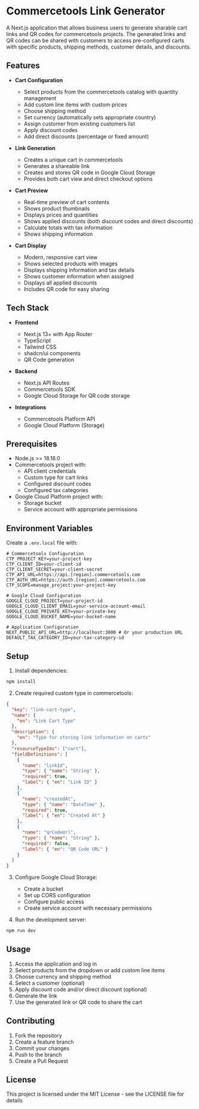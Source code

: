 # Commercetools Link Generator

A Next.js application that allows business users to generate sharable cart links and QR codes for commercetools projects. The generated links and QR codes can be shared with customers to access pre-configured carts with specific products, shipping methods, customer details, and discounts.

## Features

- **Cart Configuration**
  - Select products from the commercetools catalog with quantity management
  - Add custom line items with custom prices
  - Choose shipping method
  - Set currency (automatically sets appropriate country)
  - Assign customer from existing customers list
  - Apply discount codes
  - Add direct discounts (percentage or fixed amount)

- **Link Generation**
  - Creates a unique cart in commercetools
  - Generates a shareable link
  - Creates and stores QR code in Google Cloud Storage
  - Provides both cart view and direct checkout options

- **Cart Preview**
  - Real-time preview of cart contents
  - Shows product thumbnails
  - Displays prices and quantities
  - Shows applied discounts (both discount codes and direct discounts)
  - Calculate totals with tax information
  - Shows shipping information

- **Cart Display**
  - Modern, responsive cart view
  - Shows selected products with images
  - Displays shipping information and tax details
  - Shows customer information when assigned
  - Displays all applied discounts
  - Includes QR code for easy sharing

## Tech Stack

- **Frontend**
  - Next.js 13+ with App Router
  - TypeScript
  - Tailwind CSS
  - shadcn/ui components
  - QR Code generation

- **Backend**
  - Next.js API Routes
  - Commercetools SDK
  - Google Cloud Storage for QR code storage

- **Integrations**
  - Commercetools Platform API
  - Google Cloud Platform (Storage)

## Prerequisites

- Node.js >= 18.18.0
- Commercetools project with:
  - API client credentials
  - Custom type for cart links
  - Configured discount codes
  - Configured tax categories
- Google Cloud Platform project with:
  - Storage bucket
  - Service account with appropriate permissions

## Environment Variables

Create a `.env.local` file with:

```env
# Commercetools Configuration
CTP_PROJECT_KEY=your-project-key
CTP_CLIENT_ID=your-client-id
CTP_CLIENT_SECRET=your-client-secret
CTP_API_URL=https://api.[region].commercetools.com
CTP_AUTH_URL=https://auth.[region].commercetools.com
CTP_SCOPE=manage_project:your-project-key

# Google Cloud Configuration
GOOGLE_CLOUD_PROJECT=your-project-id
GOOGLE_CLOUD_CLIENT_EMAIL=your-service-account-email
GOOGLE_CLOUD_PRIVATE_KEY=your-private-key
GOOGLE_CLOUD_BUCKET_NAME=your-bucket-name

# Application Configuration
NEXT_PUBLIC_API_URL=http://localhost:3000 # Or your production URL
DEFAULT_TAX_CATEGORY_ID=your-tax-category-id
```

## Setup

1. Install dependencies:
```bash
npm install
```

2. Create required custom type in commercetools:
```json
{
  "key": "link-cart-type",
  "name": {
    "en": "Link Cart Type"
  },
  "description": {
    "en": "Type for storing link information on carts"
  },
  "resourceTypeIds": ["cart"],
  "fieldDefinitions": [
    {
      "name": "linkId",
      "type": { "name": "String" },
      "required": true,
      "label": { "en": "Link ID" }
    },
    {
      "name": "createdAt",
      "type": { "name": "DateTime" },
      "required": true,
      "label": { "en": "Created At" }
    },
    {
      "name": "qrCodeUrl",
      "type": { "name": "String" },
      "required": false,
      "label": { "en": "QR Code URL" }
    }
  ]
}
```

3. Configure Google Cloud Storage:
   - Create a bucket
   - Set up CORS configuration
   - Configure public access
   - Create service account with necessary permissions

4. Run the development server:
```bash
npm run dev
```

## Usage

1. Access the application and log in
2. Select products from the dropdown or add custom line items
3. Choose currency and shipping method
4. Select a customer (optional)
5. Apply discount code and/or direct discount (optional)
6. Generate the link
7. Use the generated link or QR code to share the cart

## Contributing

1. Fork the repository
2. Create a feature branch
3. Commit your changes
4. Push to the branch
5. Create a Pull Request

## License

This project is licensed under the MIT License - see the LICENSE file for details